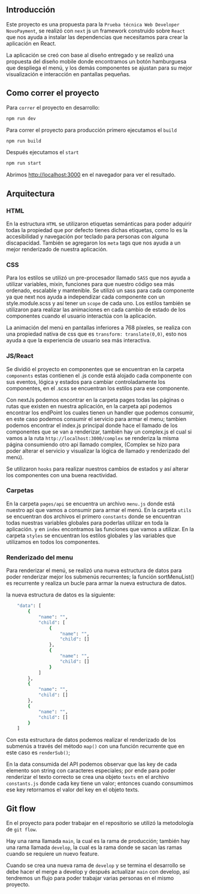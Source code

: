 ## Introducción

Este proyecto es una propuesta para la `Prueba técnica Web Developer NovoPayment`, se realizó con `next` js un framework construido sobre `React` que nos ayuda a instalar las dependencias que necesitamos para crear la aplicación en React.

La aplicación se creó con base al diseño entregado y se realizó una propuesta del diseño mobile donde encontramos un botón hamburguesa que despliega el menú, y los demás componentes se ajustan para su mejor visualización e interacción en pantallas pequeñas.

## Como correr el proyecto

Para `correr` el proyecto en desarrollo:

```bash
npm run dev
```

Para correr el proyecto para producción primero ejecutamos el `build`

```bash
npm run build
```

Después ejecutamos el `start`

```bash
npm run start
```

Abrimos [http://localhost:3000](http://localhost:3000) en el navegador para ver el resultado.

## Arquitectura

### HTML

En la estructura `HTML` se utilizaron etiquetas semánticas para poder adquirir todas la propiedad que por defecto tienes dichas etiquetas, como lo es la accesibilidad y navegación por teclado para personas con alguna discapacidad.
También se agregaron los `meta` tags que nos ayuda a un mejor renderizado de nuestra aplicación.

### CSS

Para los estilos se utilizó un pre-procesador llamado `SASS` que nos ayuda a utilizar variables, mixin, funciones para que nuestro código sea más ordenado, escalable y mantenible.
Se utilizó un sass para cada componente ya que next nos ayuda a independizar cada componente con un style.module.scss y así tener un `scope` de cada uno.
Los estilos también se utilizaron para realizar las animaciones en cada cambio de estado de los componentes cuando el usuario interactúa con la aplicación.

La animación del menú en pantallas inferiores a 768 píxeles, se realiza con una propiedad nativa de css que es `transform: translate(0,0)`, esto nos ayuda a que la experiencia de usuario sea más interactiva.

### JS/React

Se dividió el proyecto en componentes que se encuentran en la carpeta `components` estas contienen el .js conde está alojado cada componente con sus eventos, lógica y estados para cambiar controladamente los componentes, en el .scss se encuentran los estilos para ese componente.

Con nextJs podemos encontrar en la carpeta pages todas las páginas o rutas que existen en nuestra aplicación, en la carpeta api podemos encontrar los endPoint los cuales tienen un handler que podemos consumir, en este caso podemos consumir el servicio para armar el menu; tambien podemos encontrar el index.js principal donde hace el llamado de los componentes que se van a renderizar, también hay un complex.js el cual si vamos a la ruta `http://localhost:3000/complex` se renderiza la misma página consumiendo otro api llamado complex, (Complex se hizo para poder alterar el servicio y visualizar la lógica de llamado y renderizado del menú).

Se utilizaron `hooks` para realizar nuestros cambios de estados y así alterar los componentes con una buena reactividad.

### Carpetas

En la carpeta `pages/api` se encuentra un archivo `menu.js` donde está nuestro api que vamos a consumir para armar el menú.
En la carpeta `utils` se encuentran dos archivos el primero `constants` donde se encuentran todas nuestras variables globales para poderlas utilizar en toda la aplicación. y en `index` encontramos las funciones que vamos a utilizar.
En la carpeta `styles` se encuentran los estilos globales y las variables que utilizamos en todos los componentes.

### Renderizado del menu

Para renderizar el menú, se realizó una nueva estructura de datos para poder renderizar mejor los submenús recurrentes; la función sortMenuList() es recurrente y realiza un bucle para armar la nueva estructura de datos.

la nueva estructura de datos es la siguiente: 

```bash
	"data": [
		{
			"name": "",
			"child": [
				{
					"name": "",
					"child": []
				},
				{
					"name": "",
					"child": []
				}
			]
		},
		{
			"name": "",
			"child": []
		},
		{
			"name": "",
			"child": []
		}
	]
```
Con esta estructura de datos podemos realizar el renderizado de los submenús a través del método `map()` con una función recurrente que en este caso es `renderSub()`;

En la data consumida del API podemos observar que las key de cada elemento son string con caracteres especiales; por ende para poder renderizar el texto correcto se crea una objeto `texts` en el archivo `constants.js` donde cada key tiene un valor; entonces cuando consumimos ese key retornamos el valor del key en el objeto texts.

## Git flow

En el proyecto para poder trabajar en el repositorio se utilizó la metodología de `git flow`.

Hay una rama llamada `main`, la cual es la rama de producción; también hay una rama llamada `develop`, la cual es la rama donde se sacan las ramas cuando se requiere un nuevo feature.

Cuando se crea una nueva rama de `develop` y se termina el desarrollo se debe hacer el merge a develop y después actualizar `main` con develop, así tendremos un flujo para poder trabajar varias personas en el mismo proyecto.




